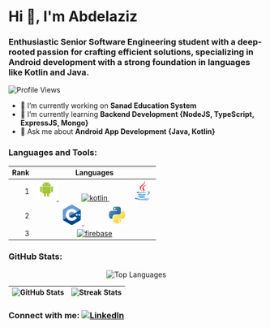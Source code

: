 # Hi 👋, I'm Abdelaziz

### Enthusiastic Senior Software Engineering student with a deep-rooted passion for crafting efficient solutions, specializing in Android development with a strong foundation in languages like Kotlin and Java.

![Profile Views](https://komarev.com/ghpvc/?username=abdelaziz237&label=Profile%20views&color=0e75b6&style=flat)

- 🔭 I’m currently working on **Sanad Education System**
- 🌱 I’m currently learning **Backend Development {NodeJS, TypeScript, ExpressJS, Mongo}**
- 💬 Ask me about **Android App Development {Java, Kotlin}**

### Languages and Tools:

| Rank | Languages |
|-----:|-----------|
| 1    | <div align="center"> <a href="https://developer.android.com" target="_blank" rel="noreferrer"> <img src="https://raw.githubusercontent.com/devicons/devicon/master/icons/android/android-original-wordmark.svg" alt="android" width="40" height="40"/> </a> &nbsp;&nbsp;&nbsp;&nbsp;&nbsp;&nbsp;&nbsp;&nbsp;&nbsp;&nbsp;&nbsp; <a href="https://kotlinlang.org" target="_blank" rel="noreferrer"> <img src="https://www.vectorlogo.zone/logos/kotlinlang/kotlinlang-icon.svg" alt="kotlin" width="40" height="40"/> </a> &nbsp;&nbsp;&nbsp;&nbsp;&nbsp;&nbsp;&nbsp;&nbsp;&nbsp;&nbsp;&nbsp; <a href="https://www.java.com" target="_blank" rel="noreferrer"> <img src="https://raw.githubusercontent.com/devicons/devicon/master/icons/java/java-original.svg" alt="java" width="40" height="40"/> </a> </div> |
| 2    | <div align="center"> <a href="https://www.w3schools.com/cpp/" target="_blank" rel="noreferrer"> <img src="https://raw.githubusercontent.com/devicons/devicon/master/icons/cplusplus/cplusplus-original.svg" alt="cplusplus" width="40" height="40"/> </a> &nbsp;&nbsp;&nbsp;&nbsp;&nbsp;&nbsp;&nbsp;&nbsp;&nbsp;&nbsp;&nbsp; <a href="https://www.python.org" target="_blank" rel="noreferrer"> <img src="https://raw.githubusercontent.com/devicons/devicon/master/icons/python/python-original.svg" alt="python" width="40" height="40"/> </a> </div> |
| 3    | <div align="center"> <a href="https://firebase.google.com/" target="_blank" rel="noreferrer"> <img src="https://www.vectorlogo.zone/logos/firebase/firebase-icon.svg" alt="firebase" width="40" height="40"/> </a> <div/> |

### GitHub Stats:
<div align="center">

![Top Languages](https://github-readme-stats.vercel.app/api/top-langs?username=abdelaziz237&show_icons=true&locale=en&layout=compact)

</div>

| ![GitHub Stats](https://github-readme-stats.vercel.app/api?username=abdelaziz237&show_icons=true&locale=en) | ![Streak Stats](https://github-readme-streak-stats.herokuapp.com/?user=abdelaziz237) |
| --- | --- |

### Connect with me: [![LinkedIn](https://img.shields.io/badge/linkedin-0A66C2?style=for-the-badge&logo=linkedin&logoColor=white)](https://www.linkedin.com/in/abdelaziz-ashraf-4825ba173/)

